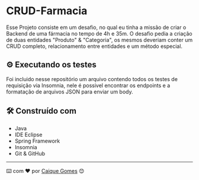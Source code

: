 # CRUD-Farmacia

Esse Projeto consiste em um desafio, no qual eu tinha a missão de criar o Backend de uma fármacia no tempo de 4h e 35m. O desafio pedia a criação de duas entidades "Produto" & "Categoria", os mesmos deveriam conter um CRUD completo, relacionamento entre entidades e um método especial.


## ⚙️ Executando os testes

Foi incluido nesse repositório um arquivo contendo todos os testes de requisição via Insomnia, nele é possivel encontrar os endpoints e a formatação de arquivos JSON para enviar um body.


## 🛠️ Construído com

- Java
- IDE Eclipse
- Spring Framework
- Insomnia
- Git & GitHub


---
⌨️ com ❤️ por [Caique Gomes](https://gist.github.com/Caiqe) 😊
